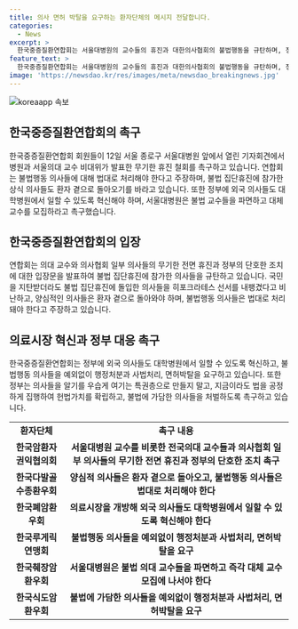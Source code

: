 ```yaml
---
title: 의사 면허 박탈을 요구하는 환자단체의 메시지 전달합니다.
categories:
  - News
excerpt: >
  한국중증질환연합회는 서울대병원의 교수들의 휴진과 대한의사협회의 불법행동을 규탄하며, 정부에게 불법행동을 처벌하고 외국 의사들을 대학병원에서 일할 수 있도록 혁신해야 한다고 촉구했다. 또한, 불법 의대 교수들을 파면하고 대체 교수를 모집해야 하며, 의료시장을 개방해 외국 의사들이 일할 수 있도록 해야 한다고 주장했다. 연합회는 불법에 가담한 의사들에 대한 행정처분과 사법처리, 면허박탈을 요구했다. 이에 대한 국민의 이목이 집중되고 있다.
feature_text: >
  한국중증질환연합회는 서울대병원의 교수들의 휴진과 대한의사협회의 불법행동을 규탄하며, 정부에게 불법행동을 처벌하고 외국 의사들을 대학병원에서 일할 수 있도록 혁신해야 한다고 촉구했다. 또한, 불법 의대 교수들을 파면하고 대체 교수를 모집해야 하며, 의료시장을 개방해 외국 의사들이 일할 수 있도록 해야 한다고 주장했다. 연합회는 불법에 가담한 의사들에 대한 행정처분과 사법처리, 면허박탈을 요구했다. 이에 대한 국민의 이목이 집중되고 있다.
image: 'https://newsdao.kr/res/images/meta/newsdao_breakingnews.jpg'
---
```


<p><img src="https://newsdao.kr/res/images/meta/newsdao_breakingnews.jpg" alt="koreaapp 속보" /></p>

<h2 data-ke-size="size26">한국중증질환연합회의 촉구</h2>

<p data-ke-size="size16">한국중증질환연합회 회원들이 12일 서울 종로구 서울대병원 앞에서 열린 기자회견에서 병원과 서울의대 교수 비대위가 발표한 무기한 휴진 철회를 촉구하고 있습니다. 연합회는 불법행동 의사들에 대해 법대로 처리해야 한다고 주장하며, 불법 집단휴진에 참가한 상식 의사들도 환자 곁으로 돌아오기를 바라고 있습니다. 또한 정부에 외국 의사들도 대학병원에서 일할 수 있도록 혁신해야 하며, 서울대병원은 불법 교수들을 파면하고 대체 교수를 모집하라고 촉구했습니다.</p>

<h2 data-ke-size="size26">한국중증질환연합회의 입장</h2>

<p data-ke-size="size16">연합회는 의대 교수와 의사협회 일부 의사들의 무기한 전면 휴진과 정부의 단호한 조치에 대한 입장문을 발표하여 불법 집단휴진에 참가한 의사들을 규탄하고 있습니다. 국민을 지탄받더라도 불법 집단휴진에 돌입한 의사들을 히포크라테스 선서를 내팽겼다고 비난하고, 양심적인 의사들은 환자 곁으로 돌아와야 하며, 불법행동 의사들은 법대로 처리돼야 한다고 주장하고 있습니다.</p>

<h2 data-ke-size="size26">의료시장 혁신과 정부 대응 촉구</h2>

<p data-ke-size="size16">한국중증질환연합회는 정부에 외국 의사들도 대학병원에서 일할 수 있도록 혁신하고, 불법행동 의사들을 예외없이 행정처분과 사법처리, 면허박탈을 요구하고 있습니다. 또한 정부는 의사들을 알기를 우습게 여기는 특권층으로 만들지 말고, 지금이라도 법을 공정하게 집행하여 헌법가치를 확립하고, 불법에 가담한 의사들을 처벌하도록 촉구하고 있습니다. </p>

<table>
<tbody>
<tr>
<td style="text-align: center; height: 17px;"><b>환자단체</b></td>
<td style="text-align: center; height: 17px;"><b>촉구 내용</b></td>
</tr>
<tr>
<td style="text-align: center; height: 17px;"><b>한국암환자권익협의회</b></td>
<td style="text-align: center; height: 17px;"><b>서울대병원 교수를 비롯한 전국의대 교수들과 의사협회 일부 의사들의 무기한 전면 휴진과 정부의 단호한 조치 촉구</b></td>
</tr>
<tr>
<td style="text-align: center; height: 17px;"><b>한국다발골수종환우회</b></td>
<td style="text-align: center; height: 17px;"><b>양심적 의사들은 환자 곁으로 돌아오고, 불법행동 의사들은 법대로 처리해야 한다</b></td>
</tr>
<tr>
<td style="text-align: center; height: 17px;"><b>한국폐암환우회</b></td>
<td style="text-align: center; height: 17px;"><b>의료시장을 개방해 외국 의사들도 대학병원에서 일할 수 있도록 혁신해야 한다</b></td>
</tr>
<tr>
<td style="text-align: center; height: 17px;"><b>한국루게릭연맹회</b></td>
<td style="text-align: center; height: 17px;"><b>불법행동 의사들을 예외없이 행정처분과 사법처리, 면허박탈을 요구</b></td>
</tr>
<tr>
<td style="text-align: center; height: 17px;"><b>한국췌장암환우회</b></td>
<td style="text-align: center; height: 17px;"><b>서울대병원은 불법 의대 교수들을 파면하고 즉각 대체 교수모집에 나서야 한다</b></td>
</tr>
<tr>
<td style="text-align: center; height: 17px;"><b>한국식도암환우회</b></td>
<td style="text-align: center; height: 17px;"><b>불법에 가담한 의사들을 예외없이 행정처분과 사법처리, 면허박탈을 요구</b></td>
</tr>
</tbody>
</table>

